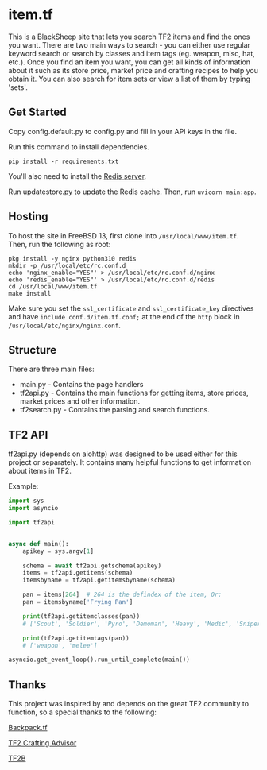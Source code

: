 item.tf
=======

This is a BlackSheep site that lets you search TF2 items and find the ones you
want. There are two main ways to search - you can either use regular keyword
search or search by classes and item tags (eg. weapon, misc, hat, etc.). Once
you find an item you want, you can get all kinds of information about it such
as its store price, market price and crafting recipes to help you obtain it.
You can also search for item sets or view a list of them by typing 'sets'.

Get Started
-----------

Copy config.default.py to config.py and fill in your API keys in the file.

Run this command to install dependencies.

    pip install -r requirements.txt

You'll also need to install the [Redis server](https://redis.io/download).

Run updatestore.py to update the Redis cache. Then, run `uvicorn main:app`.

Hosting
-------

To host the site in FreeBSD 13, first clone into `/usr/local/www/item.tf`.
Then, run the following as root:

    pkg install -y nginx python310 redis
    mkdir -p /usr/local/etc/rc.conf.d
    echo 'nginx_enable="YES"' > /usr/local/etc/rc.conf.d/nginx
    echo 'redis_enable="YES"' > /usr/local/etc/rc.conf.d/redis
    cd /usr/local/www/item.tf
    make install

Make sure you set the `ssl_certificate` and `ssl_certificate_key` directives
and have `include conf.d/item.tf.conf;` at the end of the `http` block in
`/usr/local/etc/nginx/nginx.conf`.

Structure
---------

There are three main files:

 * main.py - Contains the page handlers
 * tf2api.py - Contains the main functions for getting items, store prices,
   market prices and other information.
 * tf2search.py - Contains the parsing and search functions.

TF2 API
-------

tf2api.py (depends on aiohttp) was designed to be used either for this project
or separately. It contains many helpful functions to get information about
items in TF2.

Example:

```python
import sys
import asyncio

import tf2api


async def main():
    apikey = sys.argv[1]

    schema = await tf2api.getschema(apikey)
    items = tf2api.getitems(schema)
    itemsbyname = tf2api.getitemsbyname(schema)

    pan = items[264]  # 264 is the defindex of the item, Or:
    pan = itemsbyname['Frying Pan']

    print(tf2api.getitemclasses(pan))
    # ['Scout', 'Soldier', 'Pyro', 'Demoman', 'Heavy', 'Medic', 'Sniper']

    print(tf2api.getitemtags(pan))
    # ['weapon', 'melee']

asyncio.get_event_loop().run_until_complete(main())
```

Thanks
------
This project was inspired by and depends on the great TF2 community to
function, so a special thanks to the following:

[Backpack.tf](https://backpack.tf)

[TF2 Crafting Advisor](https://www.tf2crafting.info)

[TF2B](https://tf2b.com)
